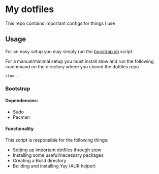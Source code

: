 # My dotfiles

This repo contains important configs for things I use

## Usage

For an easy setup you may simply run the [boostrap.sh](#bootstrap) script.

For a manual/minimal setup you must install stow and run the following commmand on the directory where you cloned the dotfiles repo
    
    stow .
### Bootstrap <a name="bootstrap"></a>
#### Dependencies:
- Sudo
- Pacman

#### Functionality
This script is responsible for the following things:

- Setting up important dotfiles through stow
- Installing some useful/necessary packages
- Creating a Build directory
- Building and installing Yay (AUR helper)
